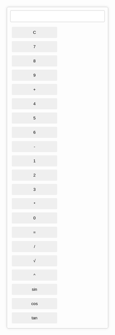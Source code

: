 <head>
<meta charset="UTF-8">
<meta name="viewport" content="width=device-width, initial-scale=1.0">
<title>Advanced Calculator</title>
<style>
  body {
    font-family: Arial, sans-serif;
  }
  #calculator {
    width: 300px;
    margin: 50px auto;
    border: 1px solid #ccc;
    padding: 10px;
    border-radius: 5px;
    box-shadow: 0px 0px 10px rgba(0, 0, 0, 0.1);
  }
  input[type="text"] {
    width: 100%;
    padding: 10px;
    margin-bottom: 10px;
    border: 1px solid #ccc;
    border-radius: 3px;
  }
  button {
    width: 48%;
    padding: 10px;
    margin: 5px;
    border: none;
    border-radius: 3px;
    cursor: pointer;
  }
</style>
</head>
<body>
<div id="calculator">
  <input type="text" id="result" readonly>
  <button onclick="clearResult()">C</button>
  <button onclick="appendToResult('7')">7</button>
  <button onclick="appendToResult('8')">8</button>
  <button onclick="appendToResult('9')">9</button>
  <button onclick="appendToResult('+')">+</button>
  <button onclick="appendToResult('4')">4</button>
  <button onclick="appendToResult('5')">5</button>
  <button onclick="appendToResult('6')">6</button>
  <button onclick="appendToResult('-')">-</button>
  <button onclick="appendToResult('1')">1</button>
  <button onclick="appendToResult('2')">2</button>
  <button onclick="appendToResult('3')">3</button>
  <button onclick="appendToResult('*')">*</button>
  <button onclick="appendToResult('0')">0</button>
  <button onclick="calculateResult()">=</button>
  <button onclick="appendToResult('/')">/</button>
  <button onclick="calculateSqrt()">√</button>
  <button onclick="calculatePower()">^</button>
  <button onclick="calculateSin()">sin</button>
  <button onclick="calculateCos()">cos</button>
  <button onclick="calculateTan()">tan</button>
</div>
<script>
  function clearResult() {
    document.getElementById("result").value = "";
  }

  function appendToResult(value) {
    document.getElementById("result").value += value;
  }

  function calculateResult() {
    let result = eval(document.getElementById("result").value);
    document.getElementById("result").value = result;
  }

  function calculateSqrt() {
    let currentValue = parseFloat(document.getElementById("result").value);
    if (currentValue >= 0) {
      let result = Math.sqrt(currentValue);
      document.getElementById("result").value = result;
    } else {
      document.getElementById("result").value = "Error";
    }
  }

  function calculatePower() {
    let currentValue = parseFloat(document.getElementById("result").value);
    let exponent = parseFloat(prompt("Enter exponent:"));
    if (!isNaN(exponent)) {
      let result = Math.pow(currentValue, exponent);
      document.getElementById("result").value = result;
    } else {
      document.getElementById("result").value = "Error";
    }
  }

  function calculateSin() {
    let currentValue = parseFloat(document.getElementById("result").value);
    let result = Math.sin(currentValue);
    document.getElementById("result").value = result;
  }

  function calculateCos() {
    let currentValue = parseFloat(document.getElementById("result").value);
    let result = Math.cos(currentValue);
    document.getElementById("result").value = result;
  }

  function calculateTan() {
    let currentValue = parseFloat(document.getElementById("result").value);
    let result = Math.tan(currentValue);
    document.getElementById("result").value = result;
  }
</script>
</body>
